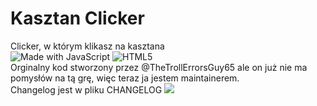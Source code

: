 # Kasztan Clicker
Clicker, w którym klikasz na kasztana<br>
![Made with JavaScript](https://forthebadge.com/images/badges/made-with-javascript.svg) ![HTML5](https://forthebadge.com/images/badges/validated-html5.svg)<br>
Orginalny kod stworzony przez @TheTrollErrorsGuy65 ale on już nie ma pomysłów na tą grę, więc teraz ja jestem maintainerem.<br>
Changelog jest w pliku CHANGELOG
![](https://raw.githubusercontent.com/ProgramistaZpolski/kasztan-clicker/master/Screenshot_2020-11-20%20Kasztan%20Clicker.png)
